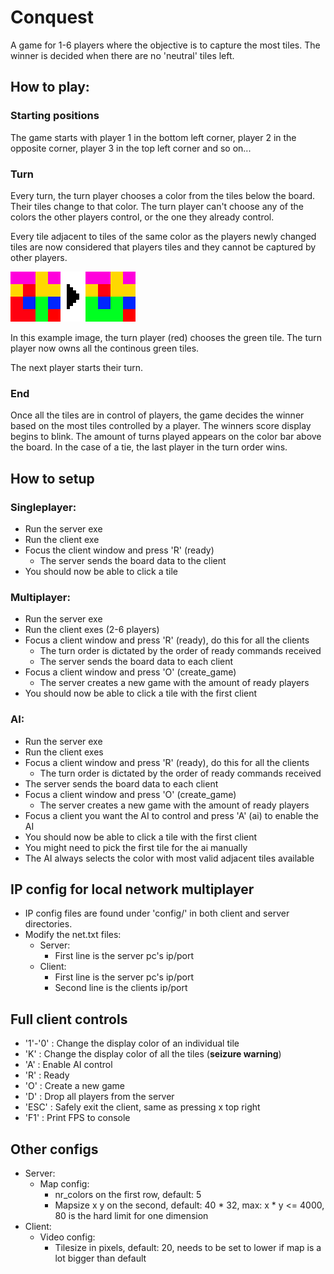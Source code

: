 Conquest
===

A game for 1-6 players where the objective is to capture the most tiles. The winner is decided when there are no 'neutral' tiles left.

## How to play:
### **Starting positions**
The game starts with player 1 in the bottom left corner, player 2 in the opposite corner, player 3 in the top left corner and so on...  

### **Turn** 
Every turn, the turn player chooses a color from the tiles below the board. Their tiles change to that color.
The turn player can't choose any of the colors the other players control, or the one they already control.

Every tile adjacent to tiles of the same color as the players newly changed tiles are now considered that players tiles and they cannot be captured by other players.

![image of tiles changing color](d/1.png "example of tiles changing colors")

In this example image, the turn player (red) chooses the green tile. The turn player now owns all the continous green tiles.

The next player starts their turn.

### **End**
Once all the tiles are in control of players, the game decides the winner based on the most tiles controlled by a player. The winners score display begins to blink. The amount of turns played appears on the color bar above the board.
In the case of a tie, the last player in the turn order wins.

## How to setup
### Singleplayer:
 - Run the server exe
 - Run the client exe
 - Focus the client window and press 'R' (ready)
    - The server sends the board data to the client
 - You should now be able to click a tile
### Multiplayer:
 - Run the server exe
 - Run the client exes (2-6 players)
 - Focus a client window and press 'R' (ready), do this for all the clients
    - The turn order is dictated by the order of ready commands received
    - The server sends the board data to each client
 - Focus a client window and press 'O' (create_game)
    - The server creates a new game with the amount of ready players
 - You should now be able to click a tile with the first client
### AI:
 - Run the server exe
 - Run the client exes
 - Focus a client window and press 'R' (ready), do this for all the clients
    - The turn order is dictated by the order of ready commands received
 - The server sends the board data to each client
 - Focus a client window and press 'O' (create_game)
    - The server creates a new game with the amount of ready players
 - Focus a client you want the AI to control and press 'A' (ai) to enable the AI
 - You should now be able to click a tile with the first client
 - You might need to pick the first tile for the ai manually
 - The AI always selects the color with most valid adjacent tiles available

## IP config for local network multiplayer
 - IP config files are found under 'config/' in both client and server directories.
 - Modify the net.txt files:
    - Server:
        - First line is the server pc's ip/port
    - Client:
        - First line is the server pc's ip/port 
        - Second line is the clients ip/port

## Full client controls
  - '1'-'0' : Change the display color of an individual tile 
  - 'K' : Change the display color of all the tiles (**seizure warning**)
  - 'A' : Enable AI control
  - 'R' : Ready
  - 'O' : Create a new game
  - 'D' : Drop all players from the server
  - 'ESC' : Safely exit the client, same as pressing x top right
  - 'F1' : Print FPS to console

## Other configs
 - Server:
    - Map config:
       - nr_colors on the first row, default: 5
       - Mapsize x y on the second, default: 40 * 32, max: x * y <= 4000, 80 is the hard limit for one dimension
 - Client:
    - Video config:
       - Tilesize in pixels, default: 20, needs to be set to lower if map is a lot bigger than default

